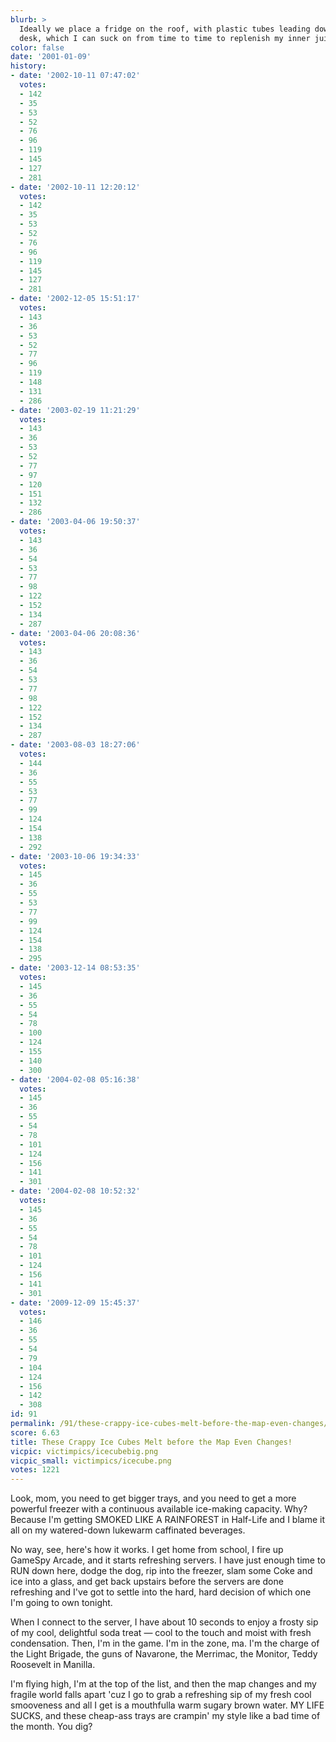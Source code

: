 ```yaml
---
blurb: >
  Ideally we place a fridge on the roof, with plastic tubes leading down to my computer
  desk, which I can suck on from time to time to replenish my inner juices.
color: false
date: '2001-01-09'
history:
- date: '2002-10-11 07:47:02'
  votes:
  - 142
  - 35
  - 53
  - 52
  - 76
  - 96
  - 119
  - 145
  - 127
  - 281
- date: '2002-10-11 12:20:12'
  votes:
  - 142
  - 35
  - 53
  - 52
  - 76
  - 96
  - 119
  - 145
  - 127
  - 281
- date: '2002-12-05 15:51:17'
  votes:
  - 143
  - 36
  - 53
  - 52
  - 77
  - 96
  - 119
  - 148
  - 131
  - 286
- date: '2003-02-19 11:21:29'
  votes:
  - 143
  - 36
  - 53
  - 52
  - 77
  - 97
  - 120
  - 151
  - 132
  - 286
- date: '2003-04-06 19:50:37'
  votes:
  - 143
  - 36
  - 54
  - 53
  - 77
  - 98
  - 122
  - 152
  - 134
  - 287
- date: '2003-04-06 20:08:36'
  votes:
  - 143
  - 36
  - 54
  - 53
  - 77
  - 98
  - 122
  - 152
  - 134
  - 287
- date: '2003-08-03 18:27:06'
  votes:
  - 144
  - 36
  - 55
  - 53
  - 77
  - 99
  - 124
  - 154
  - 138
  - 292
- date: '2003-10-06 19:34:33'
  votes:
  - 145
  - 36
  - 55
  - 53
  - 77
  - 99
  - 124
  - 154
  - 138
  - 295
- date: '2003-12-14 08:53:35'
  votes:
  - 145
  - 36
  - 55
  - 54
  - 78
  - 100
  - 124
  - 155
  - 140
  - 300
- date: '2004-02-08 05:16:38'
  votes:
  - 145
  - 36
  - 55
  - 54
  - 78
  - 101
  - 124
  - 156
  - 141
  - 301
- date: '2004-02-08 10:52:32'
  votes:
  - 145
  - 36
  - 55
  - 54
  - 78
  - 101
  - 124
  - 156
  - 141
  - 301
- date: '2009-12-09 15:45:37'
  votes:
  - 146
  - 36
  - 55
  - 54
  - 79
  - 104
  - 124
  - 156
  - 142
  - 308
id: 91
permalink: /91/these-crappy-ice-cubes-melt-before-the-map-even-changes/
score: 6.63
title: These Crappy Ice Cubes Melt before the Map Even Changes!
vicpic: victimpics/icecubebig.png
vicpic_small: victimpics/icecube.png
votes: 1221
---
```


Look, mom, you need to get bigger trays, and you need to get a more
powerful freezer with a continuous available ice-making capacity. Why?
Because I'm getting SMOKED LIKE A RAINFOREST in Half-Life and I blame it
all on my watered-down lukewarm caffinated beverages.

No way, see, here's how it works. I get home from school, I fire up
GameSpy Arcade, and it starts refreshing servers. I have just enough
time to RUN down here, dodge the dog, rip into the freezer, slam some
Coke and ice into a glass, and get back upstairs before the servers are
done refreshing and I've got to settle into the hard, hard decision of
which one I'm going to own tonight.

When I connect to the server, I have about 10 seconds to enjoy a frosty
sip of my cool, delightful soda treat — cool to the touch and moist
with fresh condensation. Then, I'm in the game. I'm in the zone, ma. I'm
the charge of the Light Brigade, the guns of Navarone, the Merrimac, the
Monitor, Teddy Roosevelt in Manilla.

I'm flying high, I'm at the top of the list, and then the map changes
and my fragile world falls apart 'cuz I go to grab a refreshing sip of
my fresh cool smooveness and all I get is a mouthfulla warm sugary brown
water. MY LIFE SUCKS, and these cheap-ass trays are crampin' my style
like a bad time of the month. You dig?
